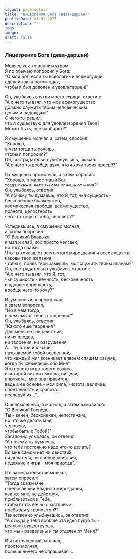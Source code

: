 ```yaml
---
layout: page-detail
title: "Лицезрение Бога (дева-даршан)"
publishDate: 01-01-2025
description: ""
tags:
image:
draft: false
---
```


### Лицезрение Бога (дева-даршан)

Молясь как-то ранним утром   
Я по обычаю попросил у Бога:  
"О мой Бог, если ты всеблагий и всемогущий,   
сделай так, а потом эдак,  
чтобы я был доволен и удовлетворен!"  
  
Он, улыбаясь внутри моего сердца, ответил:   
"А с чего ты взял, что мое всемогущество   
должно служить твоим человеческим   
целям и надеждам?  
С чего ты решил,  
что я существую для удовлетворения Тебя?  
Может быть, все наоборот?"  
  
Я смущенно молчал и, затем, спросил:   
"Хорошо,   
о чем тогда ты хочешь  
чтобы я попросил?"  
Он, сострадательно улыбнувшись, сказал:  
"А с чего ты вообще взял, что я хочу твоих просьб?"  
  
Я смущенно промолчал, а затем спросил:  
"Хорошо, о милостивый Бог,   
тогда скажи, чего ты сам хочешь от меня?"  
Он, улыбаясь, ответил:  
"А почему ты думаешь, что Я, тот, чья сущность -   
бесконечное блаженство,  
космическая свобода, всемогущество,  
полнота, целостность  
чего-то хочу от тебя, человека?"  
  
Устыдившись, я смущенно молчал,   
а затем попросил:  
"О Великий Владыка,  
я мал и слаб, ибо просто человек,   
но тогда скажи:  
Что ты хочешь от всего этого мироздания и всех существ,   
каковы твои желания,   
чтобы я, поняв твои замыслы, мог служить твоим планам?"  
Он, сострадательно улыбаясь, ответил:  
"А с чего ты взял, что Я, тот,   
чья сущность - вечность, бесконечность   
и удовлетворенность,  
вообще чего-то хочу?"  
  
Изумленный, я промолчал,   
а затем вопросил,   
"Но в чем тогда,  
в чем смысл твоего творения?"  
Он, улыбаясь, ответил:  
"Какого еще творения?  
Для меня нет ни действий,   
ни их плодов,   
ни творения, ни разрушения,   
А... ты о той иллюзии,   
называемой тобой вселенной,   
что каждый миг возникает в твоем спящем разуме,   
когда ты забываешь обо Мне?  
Это просто игра твоего разума,   
в которой нет ни смысла, ни цели,   
впрочем... мне она нравится...  
ведь в ее основе - моя сила, чистота, величие,  
спонтанность и красота...  
исследуй их...".  
  
Ошеломленный, я молчал, а затем взмолился:   
"О Великий Господь,   
Ты - вечен, бесконечен, непостижим,   
но что же делать мне,   
человеку,  
чтобы быть с Тобой?"  
Загадочно улыбаясь, он ответил:   
"А почему ты думаешь,   
что тебе постоянно надо что-то делать?  
Во мне самом нет ни действий,   
ни делателя, ни плодов действия,  
недеяние и игра - моя природа".  
  
Я в замешательстве молчал,   
затем спросил:  
"Тогда скажи мне,  
о величайший Владыка мироздания,  
как же мне, не действуя,   
приблизиться к Тебе,  
чтобы стать вечно счастливым,  
пребывая у твоих стоп?"  
Таинственно улыбнувшись, он ответил:  
"А откуда у тебя вообще эта идея будто ты -   
реально существуешь,   
что мы - разделены и ты отделен от Меня?"   
  
И я потрясенный, молчал,   
просто молчал,   
больше ничего не спрашивая....  
  
  
